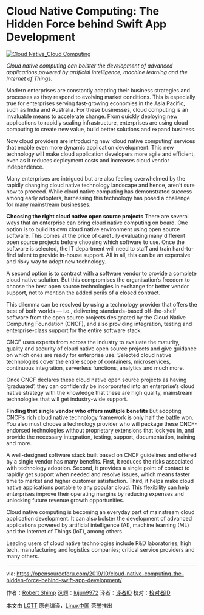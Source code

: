 [#]: collector: (lujun9972)
[#]: translator: ( )
[#]: reviewer: ( )
[#]: publisher: ( )
[#]: url: ( )
[#]: subject: (Cloud Native Computing: The Hidden Force behind Swift App Development)
[#]: via: (https://opensourceforu.com/2019/10/cloud-native-computing-the-hidden-force-behind-swift-app-development/)
[#]: author: (Robert Shimp https://opensourceforu.com/author/robert-shimp/)

Cloud Native Computing: The Hidden Force behind Swift App Development
======

[![][1]][2]

_Cloud native computing can bolster the development of advanced applications powered by artificial intelligence, machine learning and the Internet of Things._

Modern enterprises are constantly adapting their business strategies and processes as they respond to evolving market conditions. This is especially true for enterprises serving fast-growing economies in the Asia Pacific, such as India and Australia. For these businesses, cloud computing is an invaluable means to accelerate change. From quickly deploying new applications to rapidly scaling infrastructure, enterprises are using cloud computing to create new value, build better solutions and expand business.

Now cloud providers are introducing new ‘cloud native computing’ services that enable even more dynamic application development. This new technology will make cloud application developers more agile and efficient, even as it reduces deployment costs and increases cloud vendor independence.

Many enterprises are intrigued but are also feeling overwhelmed by the rapidly changing cloud native technology landscape and hence, aren’t sure how to proceed. While cloud native computing has demonstrated success among early adopters, harnessing this technology has posed a challenge for many mainstream businesses.

**Choosing the right cloud native open source projects**
There are several ways that an enterprise can bring cloud native computing on board. One option is to build its own cloud native environment using open source software. This comes at the price of carefully evaluating many different open source projects before choosing which software to use. Once the software is selected, the IT department will need to staff and train hard-to-find talent to provide in-house support. All in all, this can be an expensive and risky way to adopt new technology.

A second option is to contract with a software vendor to provide a complete cloud native solution. But this compromises the organisation’s freedom to choose the best open source technologies in exchange for better vendor support, not to mention the added perils of a closed contract.

This dilemma can be resolved by using a technology provider that offers the best of both worlds — i.e., delivering standards-based off-the-shelf software from the open source projects designated by the Cloud Native Computing Foundation (CNCF), and also providing integration, testing and enterprise-class support for the entire software stack.

CNCF uses experts from across the industry to evaluate the maturity, quality and security of cloud native open source projects and give guidance on which ones are ready for enterprise use. Selected cloud native technologies cover the entire scope of containers, microservices, continuous integration, serverless functions, analytics and much more.

Once CNCF declares these cloud native open source projects as having ‘graduated’, they can confidently be incorporated into an enterprise’s cloud native strategy with the knowledge that these are high quality, mainstream technologies that will get industry-wide support.

**Finding that single vendor who offers multiple benefits**
But adopting CNCF’s rich cloud native technology framework is only half the battle won. You also must choose a technology provider who will package these CNCF-endorsed technologies without proprietary extensions that lock you in, and provide the necessary integration, testing, support, documentation, training and more.

A well-designed software stack built based on CNCF guidelines and offered by a single vendor has many benefits. First, it reduces the risks associated with technology adoption. Second, it provides a single point of contact to rapidly get support when needed and resolve issues, which means faster time to market and higher customer satisfaction. Third, it helps make cloud native applications portable to any popular cloud. This flexibility can help enterprises improve their operating margins by reducing expenses and unlocking future revenue growth opportunities.

Cloud native computing is becoming an everyday part of mainstream cloud application development. It can also bolster the development of advanced applications powered by artificial intelligence (AI), machine learning (ML) and the Internet of Things (IoT), among others.

Leading users of cloud native technologies include R&amp;D laboratories; high tech, manufacturing and logistics companies; critical service providers and many others.

--------------------------------------------------------------------------------

via: https://opensourceforu.com/2019/10/cloud-native-computing-the-hidden-force-behind-swift-app-development/

作者：[Robert Shimp][a]
选题：[lujun9972][b]
译者：[译者ID](https://github.com/译者ID)
校对：[校对者ID](https://github.com/校对者ID)

本文由 [LCTT](https://github.com/LCTT/TranslateProject) 原创编译，[Linux中国](https://linux.cn/) 荣誉推出

[a]: https://opensourceforu.com/author/robert-shimp/
[b]: https://github.com/lujun9972
[1]: https://i0.wp.com/opensourceforu.com/wp-content/uploads/2019/10/Cloud-Native_Cloud-Computing.jpg?resize=696%2C459&ssl=1 (Cloud Native_Cloud Computing)
[2]: https://i0.wp.com/opensourceforu.com/wp-content/uploads/2019/10/Cloud-Native_Cloud-Computing.jpg?fit=900%2C593&ssl=1
